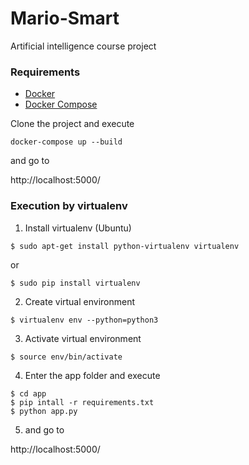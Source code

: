 # Mario-Smart
Artificial intelligence course project

### Requirements

  - [Docker](https://docs.docker.com/install/)
  - [Docker Compose](https://docs.docker.com/compose/install/)
  

Clone the project and execute

`docker-compose up --build`

and go to 

http://localhost:5000/

### Execution by virtualenv

1.  Install virtualenv (Ubuntu)

  ```
  $ sudo apt-get install python-virtualenv virtualenv
  ```

or

  ```
  $ sudo pip install virtualenv
  ```
  
2. Create virtual environment

  ```
  $ virtualenv env --python=python3
  ```
  
3. Activate virtual environment

  ```
  $ source env/bin/activate
  ```
  
4. Enter the app folder and execute 
  ```
  $ cd app
  $ pip intall -r requirements.txt
  $ python app.py
  ```
  
5. and go to 

  http://localhost:5000/
 
